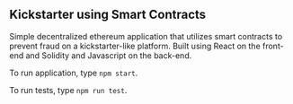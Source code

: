 ## Kickstarter using Smart Contracts

Simple decentralized ethereum application that utilizes smart contracts to prevent fraud on a kickstarter-like platform. Built using React on the front-end and Solidity and Javascript on the back-end.

To run application, type `npm start`.

To run tests, type `npm run test`.